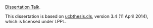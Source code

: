 [Dissertation Talk][talk-slide].

This dissertation is based on [ucbthesis.cls][ucbthesis-cls], version 3.4 (11
April 2014), which is licensed under LPPL.

[talk-slide]: https://github.com/nebgnahz/dissertation-talk
[ucbthesis-cls]: https://math.berkeley.edu/~vojta/ucbthesis/ucbthesis.cls
